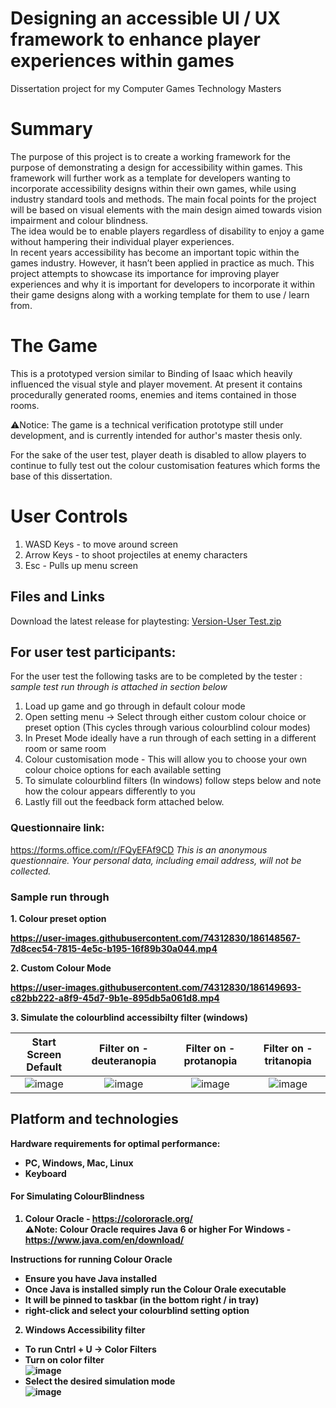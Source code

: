 # Designing an accessible UI / UX framework to enhance player experiences within games
Dissertation project for my Computer Games Technology Masters

# Summary
The purpose of this project is to create a working framework for the purpose of demonstrating a design for accessibility within games. This framework will further work as a template for developers wanting to incorporate accessibility designs within their own games, while using industry standard tools and methods. The main focal points for the project will be based on visual elements with the main design aimed towards vision impairment and colour blindness. 
<br>
The idea would be to enable players regardless of disability to enjoy a game without hampering their individual player experiences.
<br>
In recent years accessibility has become an important topic within the games industry. However, it hasn’t been applied in practice as much. This project attempts to showcase its importance for improving player experiences and why it is important for developers to incorporate it within their game designs along with a working template for them to use / learn from.
<br>


# The Game
This is a prototyped version similar to Binding of Isaac which heavily influenced the visual style and player movement.
At present it contains procedurally generated rooms, enemies and items contained in those rooms.

⚠Notice: The game is a technical verification prototype still under development, and is currently intended for author's master thesis only.

For the sake of the user test, player death is disabled to allow players to continue to fully test out the colour customisation features which forms the base of this dissertation.

# User Controls
1. WASD Keys - to move around screen
2. Arrow Keys - to shoot projectiles at enemy characters
3. Esc - Pulls up menu screen

## Files and Links
Download the latest release for playtesting: [Version-User Test.zip](https://github.com/CharlieTheIndieDev/AccessibleUI_Dissertation/files/9401807/Version-User.Test.zip)

## For user test participants:
For the user test the following tasks are to be completed by the tester :
*sample test run through is attached in section below*
1. Load up game and go through in default colour mode
2. Open setting menu -> Select through either custom colour choice or preset option (This cycles through various colourblind colour modes)
3. In Preset Mode ideally have a run through of each setting in a different room or same room
4. Colour customisation mode - This will allow you to choose your own colour choice options for each available setting
5. To simulate colourblind filters (In windows) follow steps below and note how the colour appears differently to you
6. Lastly fill out the feedback form attached below.

### Questionnaire link: 
https://forms.office.com/r/FQyEFAf9CD
*This is an anonymous questionnaire. Your personal data, including email address, will not be collected.*

### Sample run through
<b> 1. Colour preset option <b>

https://user-images.githubusercontent.com/74312830/186148567-7d8cec54-7815-4e5c-b195-16f89b30a044.mp4


<b> 2. Custom Colour Mode <b>

https://user-images.githubusercontent.com/74312830/186149693-c82bb222-a8f9-45d7-9b1e-895db5a061d8.mp4


<b> 3. Simulate the colourblind accessibilty filter (windows) <b>

Start Screen Default |  Filter on - deuteranopia |  Filter on - protanopia |  Filter on - tritanopia |
:-------------------:|:-------------------------:|:-----------------------:|:-----------------------:|
![image](https://user-images.githubusercontent.com/74312830/186152775-55f5f089-9034-445d-9ede-d2578990f8c2.png) |  ![image](https://user-images.githubusercontent.com/74312830/186152891-c77bfc2d-8e49-4fca-94cf-2c21e07acdef.png) | ![image](https://user-images.githubusercontent.com/74312830/186152968-2b292d15-7b0a-4c0b-9be5-8d9c4be03e6c.png)  |  ![image](https://user-images.githubusercontent.com/74312830/186153099-aa9c70f2-cc8f-4d7b-9694-ef41476f1431.png)
  
## Platform and technologies

Hardware requirements for optimal performance: 

- PC, Windows, Mac, Linux
- Keyboard

#### For Simulating ColourBlindness
1. Colour Oracle - https://colororacle.org/
<br> ⚠Note: Colour Oracle requires Java 6 or higher
For Windows - https://www.java.com/en/download/

Instructions for running Colour Oracle
- Ensure you have Java installed
- Once Java is installed simply run the Colour Orale executable
- It will be pinned to taskbar (in the bottom right / in tray)
- right-click and select your colourblind setting option

2. Windows Accessibility filter
  - To run Cntrl + U -> Color Filters
  - Turn on color filter
    <br> ![image](https://user-images.githubusercontent.com/74312830/186113382-86c5aa6c-9d05-4124-8be0-8205c42d0641.png)
  - Select the desired simulation mode 
    <br> ![image](https://user-images.githubusercontent.com/74312830/186113545-1595714b-c156-4a4c-8cc1-11d5dfbb0619.png)


